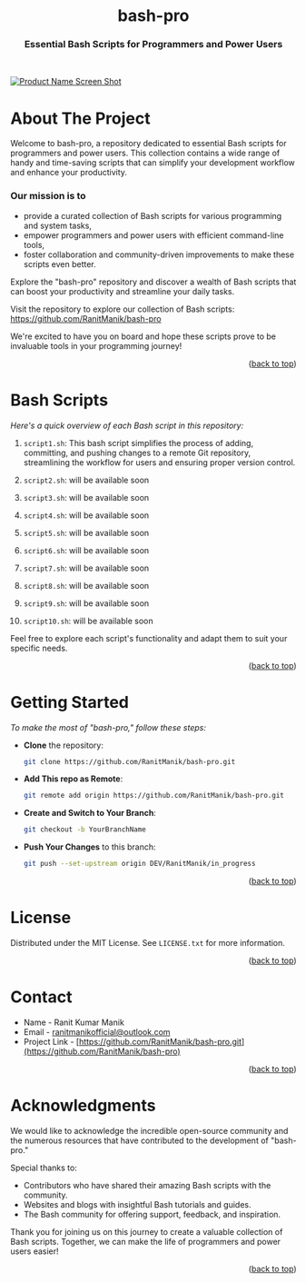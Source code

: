 <a name="readme-top"></a>
<div align="center">

   # bash-pro   
   
   ### Essential Bash Scripts for Programmers and Power Users

   <br>
</div>

[![Product Name Screen Shot][product-screenshot]](https://github.com/RanitManik/bash-pro)

# About The Project

Welcome to bash-pro, a repository dedicated to essential Bash scripts for programmers and power users. This collection contains a wide range of handy and time-saving scripts that can simplify your development workflow and enhance your productivity.

### Our mission is to

- provide a curated collection of Bash scripts for various programming and system tasks,
- empower programmers and power users with efficient command-line tools,
- foster collaboration and community-driven improvements to make these scripts even better.

Explore the "bash-pro" repository and discover a wealth of Bash scripts that can boost your productivity and streamline your daily tasks.

Visit the repository to explore our collection of Bash scripts: https://github.com/RanitManik/bash-pro

We're excited to have you on board and hope these scripts prove to be invaluable tools in your programming journey!

<p align="right">(<a href="#readme-top">back to top</a>)</p>

# Bash Scripts

_Here's a quick overview of each Bash script in this repository:_

1. `script1.sh`: This bash script simplifies the process of adding, committing, and pushing changes to a remote Git repository, streamlining the workflow for users and ensuring proper version control.

2. `script2.sh`: will be available soon

3. `script3.sh`: will be available soon

4. `script4.sh`: will be available soon

5. `script5.sh`: will be available soon

6. `script6.sh`: will be available soon

7. `script7.sh`: will be available soon

8. `script8.sh`: will be available soon

9. `script9.sh`: will be available soon

10. `script10.sh`: will be available soon

Feel free to explore each script's functionality and adapt them to suit your specific needs.

<p align="right">(<a href="#readme-top">back to top</a>)</p>

# Getting Started

_To make the most of "bash-pro," follow these steps:_

- **Clone** the repository:

   ```bash
   git clone https://github.com/RanitManik/bash-pro.git

- **Add This repo as Remote**:

   ```bash
   git remote add origin https://github.com/RanitManik/bash-pro.git

- **Create and Switch to Your Branch**:

   ```bash
   git checkout -b YourBranchName

- **Push Your Changes** to this branch:

   ```bash
   git push --set-upstream origin DEV/RanitManik/in_progress
<p align="right">(<a href="#readme-top">back to top</a>)</p>

# License

Distributed under the MIT License. See `LICENSE.txt` for more information.

<p align="right">(<a href="#readme-top">back to top</a>)</p>

<!-- CONTACT -->

# Contact

- Name - Ranit Kumar Manik
- Email - ranitmanikofficial@outlook.com
- Project Link - [https://github.com/RanitManik/bash-pro.git](https://github.com/RanitManik/bash-pro)

<p align="right">(<a href="#readme-top">back to top</a>)</p>

<!-- ACKNOWLEDGMENTS -->

# Acknowledgments

We would like to acknowledge the incredible open-source community and the numerous resources that have contributed to the development of "bash-pro."

Special thanks to:

- Contributors who have shared their amazing Bash scripts with the community.
- Websites and blogs with insightful Bash tutorials and guides.
- The Bash community for offering support, feedback, and inspiration.

Thank you for joining us on this journey to create a valuable collection of Bash scripts. Together, we can make the life of programmers and power users easier!

<p align="right">(<a href="#readme-top">back to top</a>)</p>

[product-screenshot]: bg.png
